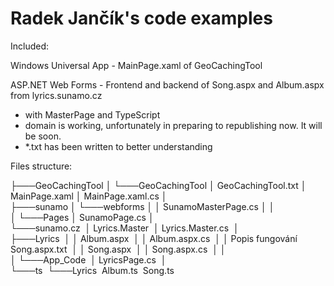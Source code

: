 # Radek Jančík's code examples

Included:

Windows Universal App - MainPage.xaml of GeoCachingTool

ASP.NET Web Forms - Frontend and backend of Song.aspx and Album.aspx from lyrics.sunamo.cz 

- with MasterPage and TypeScript 
- domain is working, unfortunately in preparing to republishing now. It will be soon. 
- *.txt has been written to better understanding



Files structure:

├───GeoCachingTool
│   └───GeoCachingTool
│           GeoCachingTool.txt
│           MainPage.xaml
│           MainPage.xaml.cs
│           
├───sunamo
│   └───webforms
│       │   SunamoMasterPage.cs
│       │   
│       └───Pages
│               SunamoPage.cs
│               
└───sunamo.cz
​    │   Lyrics.Master
​    │   Lyrics.Master.cs
​    │   
​    ├───Lyrics
​    │   │   Album.aspx
​    │   │   Album.aspx.cs
​    │   │   Popis fungování Song.aspx.txt
​    │   │   Song.aspx
​    │   │   Song.aspx.cs
​    │   │   
​    │   └───App_Code
​    │           LyricsPage.cs
​    │           
​    └───ts
​        └───Lyrics
​                Album.ts
​                Song.ts